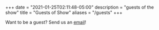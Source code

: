 +++
date = "2021-01-25T02:11:48-05:00"
description = "guests of the show"
title = "Guests of Show"
aliases = "/guests"
+++

Want to be a guest? Send us an [email](mailto:email@gmail.com)!
